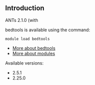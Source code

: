 ## Introduction
ANTs 2.1.0 (with 

bedtools is available using the command:

```
module load bedtools
```

* [More about bedtools]()
* [More about modules](Local:/systems/lisa/software/modules)

Available versions:

* 2.5.1
* 2.25.0